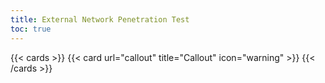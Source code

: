 ```yaml
---
title: External Network Penetration Test
toc: true
---
```


{{< cards >}}
  {{< card url="callout" title="Callout" icon="warning" >}}
{{< /cards >}}